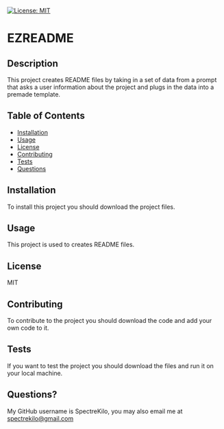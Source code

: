 
  [![License: MIT](https://img.shields.io/badge/License-MIT-yellow.svg)](https://opensource.org/licenses/MIT)
# EZREADME

## Description
This project creates README files by taking in a set of data from a prompt that asks a user information about the project and plugs in the data into a premade template.
  
## Table of Contents
- [Installation](#Installation)
- [Usage](#Usage)
- [License](#License)
- [Contributing](#Contributing)
- [Tests](#Tests)
- [Questions](#Questions)

## Installation
To install this project you should download the project files.

## Usage
This project is used to creates README files.

## License
MIT

## Contributing
To contribute to the project you should download the code and add your own code to it.

## Tests
If you want to test the project you should download the files and run it on your local machine.

## Questions?
My GitHub username is SpectreKilo, you may also email me at spectrekilo@gmail.com
  
  
  
  
